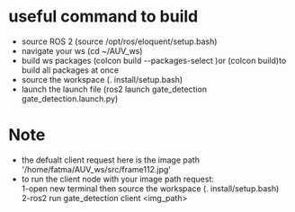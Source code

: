 # useful command to build 
- source ROS 2 (source /opt/ros/eloquent/setup.bash)
- navigate your ws (cd ~/AUV_ws)
- build ws packages (colcon build --packages-select <pkg-name>)or (colcon build)to build all packages at once
- source the workspace (. install/setup.bash)
- launch the launch file (ros2 launch gate_detection gate_detection.launch.py)
# Note
- the defualt client request here is the image path '/home/fatma/AUV_ws/src/frame112.jpg'
- to run the client node with your image path request:\
1-open new terminal then source the workspace (. install/setup.bash)\
2-ros2 run gate_detection client <img_path>
